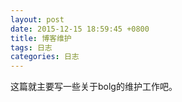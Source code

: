 ```yaml
---
layout: post
date: 2015-12-15 18:59:45 +0800
title: 博客维护
tags: 日志
categories: 日志 
---
```

这篇就主要写一些关于bolg的维护工作吧。